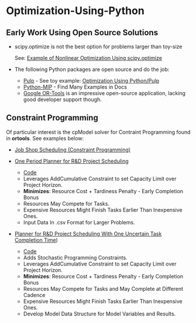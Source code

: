 # Optimization-Using-Python

## Early Work Using Open Source Solutions

- scipy.optimize is not the best option for problems larger than toy-size

  See: [Example of Nonlinear Optimization Using scipy.optimize](NonlinearProgrammingUsingPython.ipynb)

- The following Python packages are open source and do the job:
  - [Pulp](https://coin-or.github.io/pulp/) - See toy example: [Optimization Using Python/Pulp](CredLimOptimization.py)
  - [Python-MIP](https://www.python-mip.com/) - Find Many Examples in Docs
  - [Google OR-Tools](https://pypi.org/project/ortools/) is an impressive open-source application, lacking good developer support though.

## Constraint Programming

Of particular interest is the cpModel solver for Contraint Programming found in **ortools**. See examples below:

- [Job Shop Scheduling (Constraint Programming)](SimpleJobShopScheduling.ipynb)

- [One Period Planner for R&D Project Scheduling](examples/schedV2/one_period_v2_example_report.md)
  - [Code](scheduling/one_period_v2.py)
  - Leverages AddCumulative Constraint to set Capacity Limit over Project Horizon.
  - **Minimizes**: Resource Cost + Tardiness Penalty - Early Completion Bonus
  - Resources May Compete for Tasks.
  - Expensive Resources Might Finish Tasks Earlier Than Inexpensive Ones.
  - Input Data In .csv Format for Larger Problems.

- [Planner for R&D Project Scheduling With One Uncertain Task Completion Time](examples/schedV3/stoch_duration_example_V1_report.md))
  - [Code](scheduling/stoch_duration_v1.py)
  - Adds Stochastic Programming Constraints.
  - Leverages AddCumulative Constraint to set Capacity Limit over Project Horizon.
  - **Minimizes**: Resource Cost + Tardiness Penalty - Early Completion Bonus
  - Resources May Compete for Tasks and May Complete at Different Cadence
  - Expensive Resources Might Finish Tasks Earlier Than Inexpensive Ones.
  - Develop Model Data Structure for Model Variables and Results.
